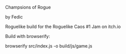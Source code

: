 Champsions of Rogue

by Fedic

Roguelike build for the Roguelike Caos #1 Jam on itch.io

Build with browserify:

browserify src/index.js -o build/js/game.js